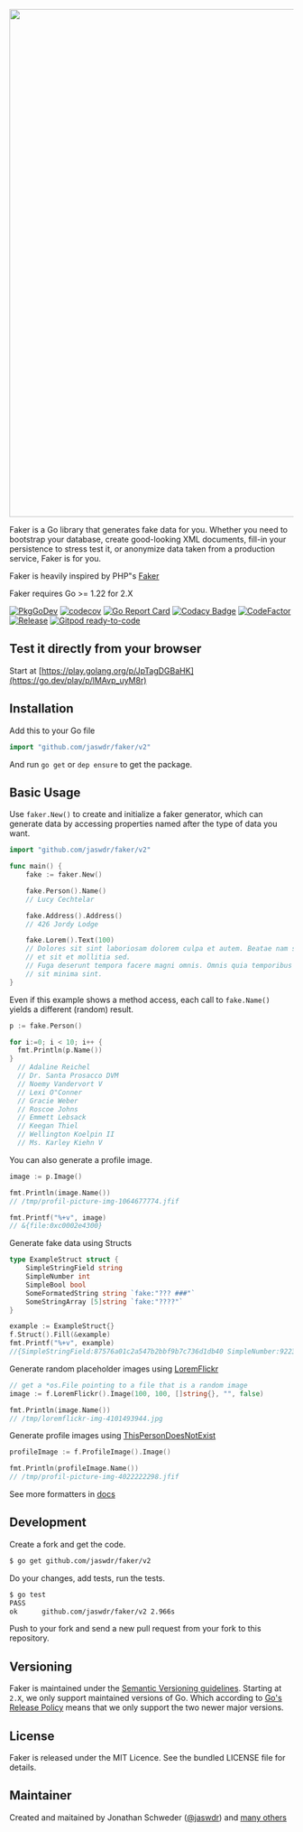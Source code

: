 <p align="center">
  <img width="900" src="./cover.png?v=2">
</p>

Faker is a Go library that generates fake data for you. Whether you need to bootstrap your database, create good-looking XML documents, fill-in your persistence to stress test it, or anonymize data taken from a production service, Faker is for you.

Faker is heavily inspired by PHP"s [Faker](https://github.com/fzaninotto/Faker)

Faker requires Go >= 1.22 for 2.X 

[![PkgGoDev](https://pkg.go.dev/badge/github.com/jaswdr/faker)](https://pkg.go.dev/github.com/jaswdr/faker/v2)
[![codecov](https://codecov.io/gh/jaswdr/faker/branch/master/graph/badge.svg)](https://codecov.io/gh/jaswdr/faker)
[![Go Report Card](https://goreportcard.com/badge/github.com/jaswdr/faker)](https://goreportcard.com/report/github.com/jaswdr/faker)
[![Codacy Badge](https://api.codacy.com/project/badge/Grade/ba14f84a3f824410be0a6f6670de012a)](https://app.codacy.com/gh/jaswdr/faker?utm_source=github.com&utm_medium=referral&utm_content=jaswdr/faker&utm_campaign=Badge_Grade)
[![CodeFactor](https://www.codefactor.io/repository/github/jaswdr/faker/badge)](https://www.codefactor.io/repository/github/jaswdr/faker)
[![Release](https://img.shields.io/github/release/jaswdr/faker.svg?style=flat-square)](https://github.com/jaswdr/faker/releases)
[![Gitpod ready-to-code](https://img.shields.io/badge/Gitpod-ready--to--code-blue?logo=gitpod)](https://gitpod.io/#https://github.com/jaswdr/faker)

## Test it directly from your browser

Start at [https://play.golang.org/p/JpTagDGBaHK](https://go.dev/play/p/lMAvp_uyM8r)

## Installation

Add this to your Go file

```go
import "github.com/jaswdr/faker/v2"
```

And run `go get` or `dep ensure` to get the package.

## Basic Usage

Use `faker.New()` to create and initialize a faker generator, which can generate data by accessing properties named after the type of data you want.

```go
import "github.com/jaswdr/faker/v2"

func main() {
    fake := faker.New()

    fake.Person().Name()
    // Lucy Cechtelar

    fake.Address().Address()
    // 426 Jordy Lodge

    fake.Lorem().Text(100)
    // Dolores sit sint laboriosam dolorem culpa et autem. Beatae nam sunt fugit
    // et sit et mollitia sed.
    // Fuga deserunt tempora facere magni omnis. Omnis quia temporibus laudantium
    // sit minima sint.
}
```

Even if this example shows a method access, each call to `fake.Name()` yields a different (random) result.

```go
p := fake.Person()

for i:=0; i < 10; i++ {
  fmt.Println(p.Name())
}
  // Adaline Reichel
  // Dr. Santa Prosacco DVM
  // Noemy Vandervort V
  // Lexi O"Conner
  // Gracie Weber
  // Roscoe Johns
  // Emmett Lebsack
  // Keegan Thiel
  // Wellington Koelpin II
  // Ms. Karley Kiehn V
```

You can also generate a profile image.

```go
image := p.Image()

fmt.Println(image.Name())
// /tmp/profil-picture-img-1064677774.jfif

fmt.Printf("%+v", image)
// &{file:0xc0002e4300}
```

Generate fake data using Structs

```go
type ExampleStruct struct {
	SimpleStringField string
	SimpleNumber int
	SimpleBool bool
	SomeFormatedString string `fake:"??? ###"`
	SomeStringArray [5]string `fake:"????"`
}

example := ExampleStruct{}
f.Struct().Fill(&example)
fmt.Printf("%+v", example)
//{SimpleStringField:87576a01c2a547b2bbf9b7c736d1db40 SimpleNumber:9223372036854775807 SimpleBool:false SomeFormatedString:cxo 321 SomeStringArray:[effr swxp ldnj obcs nvlg]}
```

Generate random placeholder images using [LoremFlickr](https://loremflickr.com/)

```go
// get a *os.File pointing to a file that is a random image
image := f.LoremFlickr().Image(100, 100, []string{}, "", false)

fmt.Println(image.Name())
// /tmp/loremflickr-img-4101493944.jpg
```

Generate profile images using [ThisPersonDoesNotExist](https://thispersondoesnotexist.com/)

```go
profileImage := f.ProfileImage().Image()

fmt.Println(profileImage.Name())
// /tmp/profil-picture-img-4022222298.jfif
```

See more formatters in [docs](https://pkg.go.dev/github.com/jaswdr/faker?tab=doc)

## Development

Create a fork and get the code.

```bash
$ go get github.com/jaswdr/faker/v2
```

Do your changes, add tests, run the tests.

```bash
$ go test
PASS
ok      github.com/jaswdr/faker/v2 2.966s
```

Push to your fork and send a new pull request from your fork to this repository.

## Versioning

Faker is maintained under the [Semantic Versioning guidelines](http://semver.org/). Starting at `2.X`, we only support maintained versions of Go. Which according to [Go's Release Policy](https://go.dev/doc/devel/release) means that we only support the two newer major versions.

## License

Faker is released under the MIT Licence. See the bundled LICENSE file for details.

## Maintainer

Created and maitained by Jonathan Schweder ([@jaswdr](https://github.com/jaswdr)) and [many others](https://github.com/jaswdr/faker/graphs/contributors)
